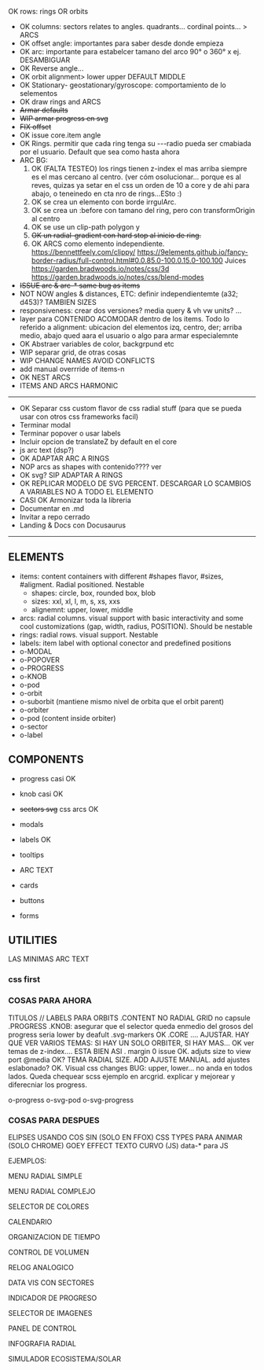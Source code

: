 OK rows: rings OR orbits
- OK columns: sectors relates to angles. quadrants... cordinal points... > ARCS
- OK offset angle: importantes para saber desde donde empieza
- OK arc: importante para estabelcer tamano del arco 90° o 360° x ej. DESAMBIGUAR
- OK Reverse angle...
- OK orbit alignment> lower upper DEFAULT MIDDLE
- OK Stationary- geostationary/gyroscope: comportamiento de lo selementos
- OK draw rings and ARCS
- ~~Armar defaults~~
- ~~WIP armar progress en svg~~
- ~~FIX offset~~
- OK issue core.item angle
- OK Rings. permitir que cada ring tenga su ---radio pueda ser cmabiada por el usuario. Default que sea como hasta ahora
- ARC BG:
  1. OK (FALTA TESTEO) los rings tienen z-index el mas arriba siempre es el mas cercano al centro. (ver cóm osolucionar... porque es al reves, quizas ya setar en el css un orden de 10 a core y de ahi para abajo, o teneinedo en cta nro de rings...ESto :)
  2. OK se crea un elemento con borde irrgulArc.
  3. OK se crea un :before con tamano del ring, pero con transformOrigin al centro
  4. OK se use un clip-path polygon y
  5. ~~OK un radial-gradient con hard stop al inicio de ring.~~
  6. OK ARCS como elemento independiente.
  <https://bennettfeely.com/clippy/>
  <https://9elements.github.io/fancy-border-radius/full-control.html#0.0.85.0-100.0.15.0-100.100>
  Juices
  <https://garden.bradwoods.io/notes/css/3d>
  <https://garden.bradwoods.io/notes/css/blend-modes>
- ~~ISSUE arc & arc-* same bug as items~~
- NOT NOW angles & distances, ETC: definir independientemte (a32; d453)? TAMBIEN SIZES
- responsiveness: crear dos versiones? media query & vh vw units? ...
-  layer para CONTENIDO ACOMODAR dentro de los items. Todo lo referido a alignment: ubicacion del elementos izq, centro, der; arriba medio, abajo qued aara el usuario o algo para armar especialemnte
- OK Abstraer variables de color, backgrpund etc
- WIP separar grid, de otras cosas
- WIP CHANGE NAMES AVOID CONFLICTS
- add manual overrride of items-n
- OK NEST ARCS 
- ITEMS AND ARCS HARMONIC

*******
- OK Separar css custom flavor de css radial stuff (para que se pueda usar con otros css frameworks facil)
- Terminar modal
- Terminar popover o usar labels
- Incluir opcion de translateZ by default en el core
- js arc text (dsp?)
- OK ADAPTAR ARC A RINGS
- NOP arcs as shapes with contenido???? ver
- OK svg? SIP ADAPTAR A RINGS
- OK REPLICAR MODELO DE SVG PERCENT. DESCARGAR LO SCAMBIOS A VARIABLES NO A TODO EL ELEMENTO
- CASI OK Armonizar toda la libreria 
- Documentar en .md
- Invitar a repo cerrado
- Landing & Docs con Docusaurus
*******

## ELEMENTS

- items: content containers with different #shapes flavor, #sizes, #aligment. Radial positioned. Nestable
  - shapes: circle, box, rounded box, blob
  - sizes: xxl, xl, l, m, s, xs, xxs
  - alignemnt: upper, lower, middle
- arcs: radial columns. visual support with basic interactivity and some cool customizations (gap, width, radius, POSITION). Should be nestable
- rings: radial rows. visual support. Nestable
- labels: item label with optional conector and predefined positions
- o-MODAL
- o-POPOVER
- o-PROGRESS
- o-KNOB
- o-pod
- o-orbit
- o-suborbit (mantiene mismo nivel de orbita que el orbit parent)
- o-orbiter
- o-pod (content inside orbiter)
- o-sector
- o-label





## COMPONENTS
- progress casi OK
- knob casi OK
- ~~sectors svg~~ css arcs OK
- modals
- labels OK
- tooltips
- ARC TEXT

- cards
- buttons
- forms

## UTILITIES
LAS MINIMAS ARC TEXT

### css first

### COSAS PARA AHORA
TITULOS // LABELS PARA ORBITS
.CONTENT NO RADIAL GRID no capsule
.PROGRESS
.KNOB: asegurar que el selector queda enmedio del grosos del progress seria lower by deafult
.svg-markers
OK .CORE .... AJUSTAR. HAY QUE VER VARIOS TEMAS: SI HAY UN SOLO ORBITER, SI HAY MAS...
OK ver temas de z-index.... ESTA BIEN ASI
. margin 0 issue
OK. adjuts size to view port  @media
OK? TEMA RADIAL SIZE. ADD AJUSTE MANUAL. add ajustes eslabonado?
OK. Visual css changes
BUG: upper, lower... no anda en todos lados. Queda chequear scss ejemplo en arcgrid.
explicar y mejorear y diferecniar los progress.

o-progress
o-svg-pod
o-svg-progress


### COSAS PARA DESPUES
ELIPSES USANDO COS SIN (SOLO EN FFOX)
CSS TYPES PARA ANIMAR (SOLO CHROME)
GOEY EFFECT
TEXTO CURVO (JS)
data-* para JS


EJEMPLOS:

MENU RADIAL SIMPLE

MENU RADIAL COMPLEJO

SELECTOR DE COLORES

CALENDARIO

ORGANIZACION DE TIEMPO

CONTROL DE VOLUMEN

RELOG ANALOGICO

DATA VIS CON SECTORES

INDICADOR DE PROGRESO

SELECTOR DE IMAGENES

PANEL DE CONTROL

INFOGRAFIA RADIAL

SIMULADOR ECOSISTEMA/SOLAR